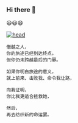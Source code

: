 ### Hi there 👋

<!--
**yhm-amber/yhm-amber** is a ✨ _special_ ✨ repository because its `README.md` (this file) appears on your GitHub profile.

Here are some ideas to get you started:

- 🔭 I’m currently working on ...
- 🌱 I’m currently learning ...
- 👯 I’m looking to collaborate on ...
- 🤔 I’m looking for help with ...
- 💬 Ask me about ...
- 📫 How to reach me: ...
- 😄 Pronouns: ...
- ⚡ Fun fact: ...
-->



😃😃😄

[![head](https://avatars.githubusercontent.com/u/103625580)](https://avatars.githubusercontent.com/u/103625580)

~~~
僭越之人，
你的旅途已经到达终点。
但你仍未跨越最后的门扉。

如果你明白旅途的意义，
就上前来、击败我、命令我让路，

向我证明，
你比我更适合拯救她，

然后，
再去纺织新的命运罢。
~~~

